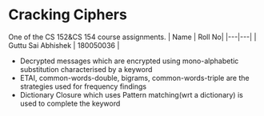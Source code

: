 # Cracking Ciphers
One of the CS 152&CS 154 course assignments.
| Name | Roll No|
|---|---|
| Guttu Sai Abhishek        | 180050036 |
* Decrypted messages which are encrypted using mono-alphabetic substitution characterised by a keyword
* ETAI, common-words-double, bigrams, common-words-triple are the strategies used for frequency findings
* Dictionary Closure which uses Pattern matching(wrt a dictionary) is used to complete the keyword
